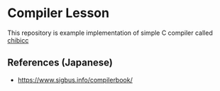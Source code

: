 # Compiler Lesson

This repository is example implementation of simple C compiler called [chibicc](https://github.com/rui314/chibicc)

## References (Japanese)

- https://www.sigbus.info/compilerbook/
